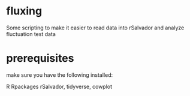 # fluxing
Some scripting to make it easier to read data into rSalvador and analyze fluctuation test data

# prerequisites
make sure you have the following installed:

R
Rpackages rSalvador, tidyverse, cowplot

